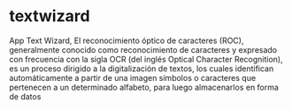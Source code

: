 # textwizard
App Text Wizard, El reconocimiento óptico de caracteres (ROC), generalmente conocido como reconocimiento de caracteres y expresado con frecuencia con la sigla OCR (del inglés Optical Character Recognition), es un proceso dirigido a la digitalización de textos, los cuales identifican automáticamente a partir de una imagen símbolos o caracteres que pertenecen a un determinado alfabeto, para luego almacenarlos en forma de datos
